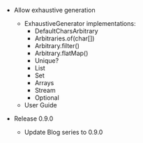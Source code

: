 -  Allow exhaustive generation
   - ExhaustiveGenerator implementations:
     - DefaultCharsArbitrary
     - Arbitraries.of(char[])
     - Arbitrary.filter()
     - Arbitrary.flatMap()
     - Unique?
     - List
     - Set
     - Arrays
     - Stream
     - Optional
   - User Guide

- Release 0.9.0
    - Update Blog series to 0.9.0

